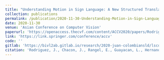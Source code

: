 ```yaml
---
title: "Understanding Motion in Sign Language: A New Structured Translation Dataset"
collection: publications
permalink: /publication/2020-11-30-Understanding-Motion-in-Sign-Language-A-New-Structured-Translation-Dataset
date: 2020-11-30
venue: 'Asian Conference on Computer Vision'
paperurl: 'https://openaccess.thecvf.com/content/ACCV2020/papers/Rodriguez_Understanding_Motion_in_Sign_Language_A_New_Structured_Translation_Dataset_ACCV_2020_paper.pdf'
link: 'https://link.springer.com/conference/accv'
code: ''
gitlab: 'https://bivl2ab.gitlab.io/research/2020-juan-colombiansld/lscd/pages/motion.html'
citation: 'Rodriguez, J., Chacon, J., Rangel, E., Guayacan, L., Hernandez, C., Hernandez, L., & Martinez, F. (2020). Understanding Motion in Sign Language: A New Structured Translation Dataset. In Proceedings of the Asian Conference on Computer Vision.'
---
```

